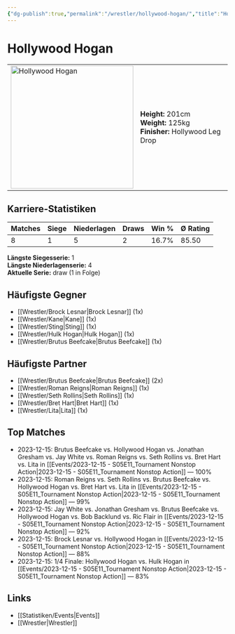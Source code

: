 ```yaml
---
{"dg-publish":true,"permalink":"/wrestler/hollywood-hogan/","title":"Hollywood Hogan","tags":["wrestler"],"noteIcon":""}
---
```



# Hollywood Hogan

<table>
        <tr>
        <td><img src="https://github.com/CptSpaulding1980/choke-slam-wrestling/releases/download/images/Hollywood_Hogan.png" width="280" alt="Hollywood Hogan"></td>
        <td>
        <b>Height:</b> 201cm<br>
        <b>Weight:</b> 125kg<br>
        <b>Finisher:</b> Hollywood Leg Drop<br>
        </td>
        </tr>
        </table>
        
## Karriere-Statistiken

| Matches | Siege | Niederlagen | Draws | Win % | Ø Rating |
|---------|-------|-------------|-------|-------|-----------|
| 8 | 1 | 5 | 2 | 16.7% | 85.50 |

**Längste Siegesserie:** 1<br>**Längste Niederlagenserie:** 4<br>**Aktuelle Serie:** draw (1 in Folge)


## Häufigste Gegner
- [[Wrestler/Brock Lesnar\|Brock Lesnar]] (1x)
- [[Wrestler/Kane\|Kane]] (1x)
- [[Wrestler/Sting\|Sting]] (1x)
- [[Wrestler/Hulk Hogan\|Hulk Hogan]] (1x)
- [[Wrestler/Brutus Beefcake\|Brutus Beefcake]] (1x)

## Häufigste Partner
- [[Wrestler/Brutus Beefcake\|Brutus Beefcake]] (2x)
- [[Wrestler/Roman Reigns\|Roman Reigns]] (1x)
- [[Wrestler/Seth Rollins\|Seth Rollins]] (1x)
- [[Wrestler/Bret Hart\|Bret Hart]] (1x)
- [[Wrestler/Lita\|Lita]] (1x)

## Top Matches
- 2023-12-15: Brutus Beefcake vs. Hollywood Hogan vs. Jonathan Gresham vs. Jay White vs. Roman Reigns vs. Seth Rollins vs. Bret Hart vs. Lita in [[Events/2023-12-15 - S05E11_Tournament Nonstop Action\|2023-12-15 - S05E11_Tournament Nonstop Action]] — 100%
- 2023-12-15: Roman Reigns vs. Seth Rollins vs. Brutus Beefcake vs. Hollywood Hogan vs. Bret Hart vs. Lita in [[Events/2023-12-15 - S05E11_Tournament Nonstop Action\|2023-12-15 - S05E11_Tournament Nonstop Action]] — 99%
- 2023-12-15: Jay White vs. Jonathan Gresham vs. Brutus Beefcake vs. Hollywood Hogan vs. Bob Backlund vs. Ric Flair in [[Events/2023-12-15 - S05E11_Tournament Nonstop Action\|2023-12-15 - S05E11_Tournament Nonstop Action]] — 92%
- 2023-12-15: Brock Lesnar vs. Hollywood Hogan in [[Events/2023-12-15 - S05E11_Tournament Nonstop Action\|2023-12-15 - S05E11_Tournament Nonstop Action]] — 88%
- 2023-12-15: 1/4 Finale: Hollywood Hogan vs. Hulk Hogan in [[Events/2023-12-15 - S05E11_Tournament Nonstop Action\|2023-12-15 - S05E11_Tournament Nonstop Action]] — 83%

## Links
- [[Statistiken/Events\|Events]]
- [[Wrestler\|Wrestler]]
